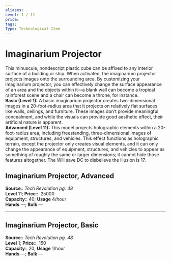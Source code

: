 ```yaml
---
aliases: 
Level: 1 / 11
price:  
tags: 
Type: Technological Item
---
```


# Imaginarium Projector

This minuscule, nondescript plastic cube can be affixed to any interior surface of a building or ship. When activated, the imaginarium projector projects images onto the surrounding area. By customizing your imaginarium projector, you can effectively change the surface appearance of an area and the objects within it—a blank wall can become a tropical rainforest scene and a chair can become a throne, for instance.  
**Basic (Level 1):** A basic imaginarium projector creates two-dimensional images in a 20-foot-radius area that it projects on relatively flat surfaces like walls, ceilings, and furniture. These images don’t provide meaningful concealment, and while the visuals can provide good aesthetic effect, their artificial nature is apparent.  
**Advanced (Level 11):** This model projects holographic elements within a 20-foot-radius area, including freestanding, three-dimensional images of equipment, structures, and vehicles. This effect functions as holographic terrain, except the projector only creates visual elements, and it can only change the appearance of equipment, structures, and vehicles to appear as something of roughly the same or larger dimensions; it cannot hide those features altogether. The Will save DC to disbelieve the illusion is 17.  

## Imaginarium Projector, Advanced

**Source**:: _Tech Revolution pg. 48_  
**Level** 11;
**Price**::  25000  
**Capacity**:: 40; **Usage** 4/hour  
**Hands** —; **Bulk** —

---

## Imaginarium Projector, Basic

**Source**:: _Tech Revolution pg. 48_  
**Level** 1;
**Price**::  150  
**Capacity**:: 20; **Usage** 1/hour  
**Hands** —; **Bulk** —
